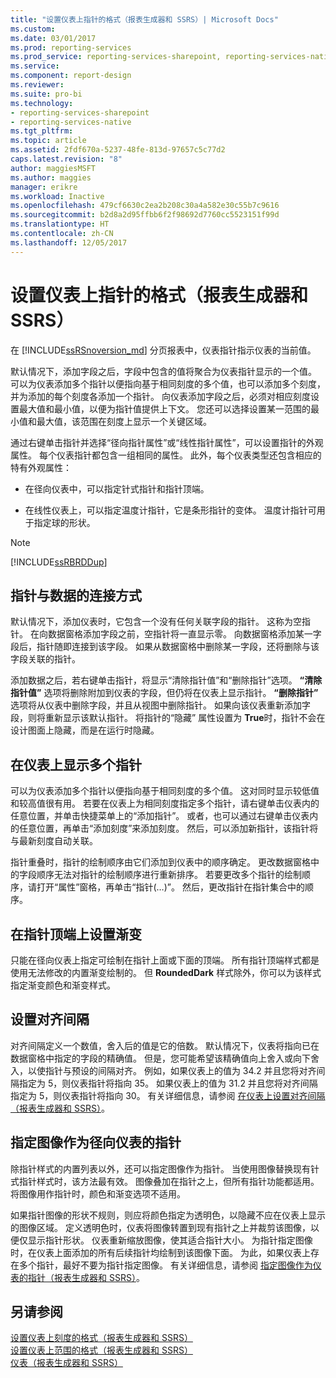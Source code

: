 ```yaml
---
title: "设置仪表上指针的格式（报表生成器和 SSRS）| Microsoft Docs"
ms.custom: 
ms.date: 03/01/2017
ms.prod: reporting-services
ms.prod_service: reporting-services-sharepoint, reporting-services-native
ms.service: 
ms.component: report-design
ms.reviewer: 
ms.suite: pro-bi
ms.technology:
- reporting-services-sharepoint
- reporting-services-native
ms.tgt_pltfrm: 
ms.topic: article
ms.assetid: 2fdf670a-5237-48fe-813d-97657c5c77d2
caps.latest.revision: "8"
author: maggiesMSFT
ms.author: maggies
manager: erikre
ms.workload: Inactive
ms.openlocfilehash: 479cf6630c2ea2b208c30a4a582e30c55b7c9616
ms.sourcegitcommit: b2d8a2d95ffbb6f2f98692d7760cc5523151f99d
ms.translationtype: HT
ms.contentlocale: zh-CN
ms.lasthandoff: 12/05/2017
---
```

# <a name="formatting-pointers-on-a-gauge-report-builder-and-ssrs"></a>设置仪表上指针的格式（报表生成器和 SSRS）
 在 [!INCLUDE[ssRSnoversion_md](../../includes/ssrsnoversion-md.md)] 分页报表中，仪表指针指示仪表的当前值。   
   
 默认情况下，添加字段之后，字段中包含的值将聚合为仪表指针显示的一个值。 可以为仪表添加多个指针以便指向基于相同刻度的多个值，也可以添加多个刻度，并为添加的每个刻度各添加一个指针。 向仪表添加字段之后，必须对相应刻度设置最大值和最小值，以便为指针值提供上下文。 您还可以选择设置某一范围的最小值和最大值，该范围在刻度上显示一个关键区域。  
  
 通过右键单击指针并选择“径向指针属性”或“线性指针属性”，可以设置指针的外观属性。 每个仪表指针都包含一组相同的属性。 此外，每个仪表类型还包含相应的特有外观属性：  
  
-   在径向仪表中，可以指定针式指针和指针顶端。  
  
-   在线性仪表上，可以指定温度计指针，它是条形指针的变体。 温度计指针可用于指定球的形状。  
  
> [!NOTE]  
>  [!INCLUDE[ssRBRDDup](../../includes/ssrbrddup-md.md)]  
  
##  <a name="HowPointer"></a> 指针与数据的连接方式  
 默认情况下，添加仪表时，它包含一个没有任何关联字段的指针。 这称为空指针。 在向数据窗格添加字段之前，空指针将一直显示零。 向数据窗格添加某一字段后，指针随即连接到该字段。 如果从数据窗格中删除某一字段，还将删除与该字段关联的指针。  
  
 添加数据之后，若右键单击指针，将显示“清除指针值”和“删除指针”选项。 **“清除指针值”** 选项将删除附加到仪表的字段，但仍将在仪表上显示指针。 **“删除指针”** 选项将从仪表中删除字段，并且从视图中删除指针。 如果向该仪表重新添加字段，则将重新显示该默认指针。 将指针的“隐藏”  属性设置为 **True**时，指针不会在设计图面上隐藏，而是在运行时隐藏。  
  
##  <a name="DisplayingMultiple"></a> 在仪表上显示多个指针  
 可以为仪表添加多个指针以便指向基于相同刻度的多个值。 这对同时显示较低值和较高值很有用。 若要在仪表上为相同刻度指定多个指针，请右键单击仪表内的任意位置，并单击快捷菜单上的“添加指针”。 或者，也可以通过右键单击仪表内的任意位置，再单击“添加刻度”来添加刻度。 然后，可以添加新指针，该指针将与最新刻度自动关联。  
  
 指针重叠时，指针的绘制顺序由它们添加到仪表中的顺序确定。 更改数据窗格中的字段顺序无法对指针的绘制顺序进行重新排序。 若要更改多个指针的绘制顺序，请打开“属性”窗格，再单击“指针(…)”。 然后，更改指针在指针集合中的顺序。  
  
##  <a name="SettingGradients"></a> 在指针顶端上设置渐变  
 只能在径向仪表上指定可绘制在指针上面或下面的顶端。 所有指针顶端样式都是使用无法修改的内置渐变绘制的。 但 **RoundedDark** 样式除外，你可以为该样式指定渐变颜色和渐变样式。  
  
##  <a name="SettingSnappingInterval"></a> 设置对齐间隔  
 对齐间隔定义一个数值，舍入后的值是它的倍数。 默认情况下，仪表将指向已在数据窗格中指定的字段的精确值。 但是，您可能希望该精确值向上舍入或向下舍入，以使指针与预设的间隔对齐。 例如，如果仪表上的值为 34.2 并且您将对齐间隔指定为 5，则仪表指针将指向 35。 如果仪表上的值为 31.2 并且您将对齐间隔指定为 5，则仪表指针将指向 30。 有关详细信息，请参阅 [在仪表上设置对齐间隔（报表生成器和 SSRS）](http://msdn.microsoft.com/en-us/0ece7297-6e2f-47fb-835d-b9e9cce53fe2)。  
  
##  <a name="SpecifyingImage"></a> 指定图像作为径向仪表的指针  
 除指针样式的内置列表以外，还可以指定图像作为指针。 当使用图像替换现有针式指针样式时，该方法最有效。 图像叠加在指针之上，但所有指针功能都适用。 将图像用作指针时，颜色和渐变选项不适用。  
  
 如果指针图像的形状不规则，则应将颜色指定为透明色，以隐藏不应在仪表上显示的图像区域。 定义透明色时，仪表将图像转置到现有指针之上并裁剪该图像，以便仅显示指针形状。 仪表重新缩放图像，使其适合指针大小。 为指针指定图像时，在仪表上面添加的所有后续指针均绘制到该图像下面。 为此，如果仪表上存在多个指针，最好不要为指针指定图像。 有关详细信息，请参阅 [指定图像作为仪表的指针（报表生成器和 SSRS）](http://msdn.microsoft.com/en-us/9d73b3c3-a068-4868-a2be-0cd261b6e92b)。  
  
## <a name="see-also"></a>另请参阅  
 [设置仪表上刻度的格式（报表生成器和 SSRS）](../../reporting-services/report-design/formatting-scales-on-a-gauge-report-builder-and-ssrs.md)   
 [设置仪表上范围的格式（报表生成器和 SSRS）](../../reporting-services/report-design/formatting-ranges-on-a-gauge-report-builder-and-ssrs.md)   
 [仪表（报表生成器和 SSRS）](../../reporting-services/report-design/gauges-report-builder-and-ssrs.md)  
  
  

